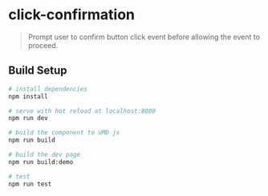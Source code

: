 # click-confirmation

> Prompt user to confirm button click event before allowing the event to proceed.

## Build Setup

``` bash
# install dependencies
npm install

# serve with hot reload at localhost:8080
npm run dev

# build the component to UMD js
npm run build

# build the dev page
npm run build:demo

# test
npm run test
```
